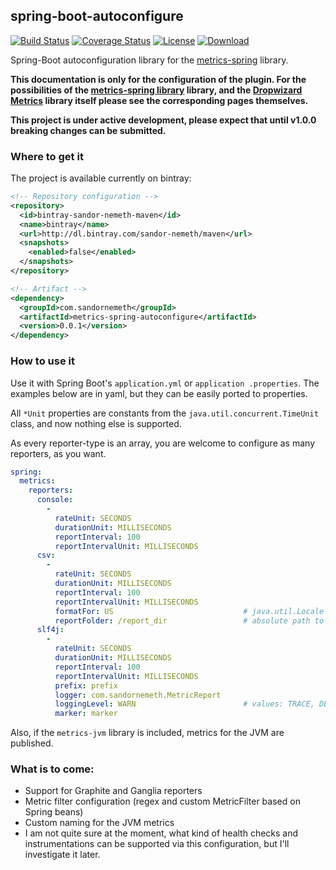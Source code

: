 ## spring-boot-autoconfigure

[![Build Status](https://travis-ci.org/sandor-nemeth/metrics-spring-autoconfigure.svg?branch=master)](https://travis-ci.org/sandor-nemeth/metrics-spring-autoconfigure)
[![Coverage Status](https://coveralls.io/repos/sandor-nemeth/metrics-spring-autoconfigure/badge.svg?branch=master&service=github)](https://coveralls.io/github/sandor-nemeth/metrics-spring-autoconfigure?branch=master)
[![License](https://img.shields.io/badge/license-Apache%20License%202.0-blue.svg)](http://www.apache.org/licenses/LICENSE-2.0)
[ ![Download](https://api.bintray.com/packages/sandor-nemeth/maven/metrics-spring-autoconfigure/images/download.svg) ](https://bintray.com/sandor-nemeth/maven/metrics-spring-autoconfigure/_latestVersion)

Spring-Boot autoconfiguration library for the 
[metrics-spring](https://github.com/ryantenney/metrics-spring) library.

**This documentation is only for the configuration of the plugin. For the possibilities of the 
[metrics-spring library](https://github.com/ryantenney/metrics-spring) library, and the 
[Dropwizard Metrics](http://metrics.dropwizard.io/) library itself please see the corresponding 
pages themselves.**

**This project is under active development, please expect that until v1.0.0 breaking changes can
 be submitted.**
 
### Where to get it
 
The project is available currently on bintray:

```xml
<!-- Repository configuration -->
<repository>
  <id>bintray-sandor-nemeth-maven</id>
  <name>bintray</name>
  <url>http://dl.bintray.com/sandor-nemeth/maven</url>
  <snapshots>
    <enabled>false</enabled>
  </snapshots>
</repository>

<!-- Artifact -->
<dependency>
  <groupId>com.sandornemeth</groupId>
  <artifactId>metrics-spring-autoconfigure</artifactId>
  <version>0.0.1</version>
</dependency>
```

### How to use it

Use it with Spring Boot's ```application.yml``` or ```application
.properties```. The examples below are in yaml, but they can be easily ported to properties. 

All ```*Unit``` properties are constants from the ```java.util.concurrent.TimeUnit``` class, and 
now nothing else is supported.

As every reporter-type is an array, you are welcome to configure as many reporters, as you want.

```yml 
spring:
  metrics:
    reporters:
      console:
        -
          rateUnit: SECONDS
          durationUnit: MILLISECONDS
          reportInterval: 100
          reportIntervalUnit: MILLISECONDS
      csv:
        - 
          rateUnit: SECONDS
          durationUnit: MILLISECONDS
          reportInterval: 100
          reportIntervalUnit: MILLISECONDS
          formatFor: US                             # java.util.Locale language tag
          reportFolder: /report_dir                 # absolute path to the report folder
      slf4j:
        - 
          rateUnit: SECONDS
          durationUnit: MILLISECONDS
          reportInterval: 100
          reportIntervalUnit: MILLISECONDS
          prefix: prefix
          logger: com.sandornemeth.MetricReport
          loggingLevel: WARN                        # values: TRACE, DEBUG, INFO, WARN, ERROR
          marker: marker
```

Also, if the ```metrics-jvm``` library is included, metrics for the JVM are published.

### What is to come: 

- Support for Graphite and Ganglia reporters
- Metric filter configuration (regex and custom MetricFilter based on Spring beans)
- Custom naming for the JVM metrics
- I am not quite sure at the moment, what kind of health checks and instrumentations can be 
supported via this configuration, but I'll investigate it later.
